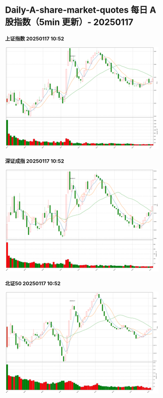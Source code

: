 
# Daily-A-share-market-quotes 每日 A 股指数（5min 更新）- 20250117

### 上证指数 20250117 10:52
![](./fig/2025/1/20250117-sh000001.png)

### 深证成指 20250117 10:52
![](./fig/2025/1/20250117-sz399001.png)

### 北证50 20250117 10:52
![](./fig/2025/1/20250117-bj899050.png)
